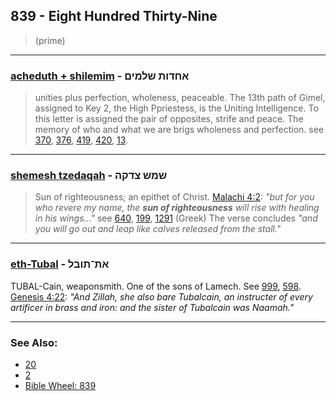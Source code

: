 ## 839 - Eight Hundred Thirty-Nine
> (prime)

---

### [acheduth + shilemim](/keys/AChDVTh.ShLMIM) - אחדות שלמים
> unities plus perfection, wholeness, peaceable. The 13th path of Gimel, assigned to Key 2, the High Ppriestess, is the Uniting Intelligence. To this letter is assigned the pair of opposites, strife and peace. The memory of who and what we are brigs wholeness and perfection. see [370](370), [376](376), [419](419), [420](420), [13](13).

---

### [shemesh tzedaqah](/keys/ShMSh.TzDQH) - שמש צדקה
> Sun of righteousness; an epithet of Christ. [Malachi 4:2](http://biblehub.com/malachi/4-2.htm): *"but for you who revere my name, the **sun of righteousness** will rise with healing in his wings..."* see [640](640), [199](199), [1291](1291) (Greek) The verse concludes *"and you will go out and leap like calves released from the stall."*

---

### [eth-Tubal](/keys/ATh-ThVBL) - את־תובל
TUBAL-Cain, weaponsmith. One of the sons of Lamech. See [999](999), [598](598). [Genesis 4:22](https://biblehub.com/genesis/4-22.htm): *"And Zillah, she also bare Tubalcain, an instructer of every artificer in brass and iron: and the sister of Tubalcain was Naamah."*

---

### See Also:

- [20](20)
- [2](2)
- [Bible Wheel: 839](https://www.biblewheel.com//GR/GR_Database.php?SearchBy_Gematria=839)
